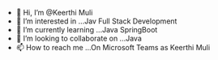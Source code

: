 - 👋 Hi, I’m @Keerthi Muli
- 👀 I’m interested in ...Jav Full Stack Development
- 🌱 I’m currently learning ...Java SpringBoot
- 💞️ I’m looking to collaborate on ...Java
- 📫 How to reach me ...On Microsoft Teams as Keerthi Muli

<!---
KeerthiMuli/KeerthiMuli is a ✨ special ✨ repository because its `README.md` (this file) appears on your GitHub profile.
You can click the Preview link to take a look at your changes.
--->
